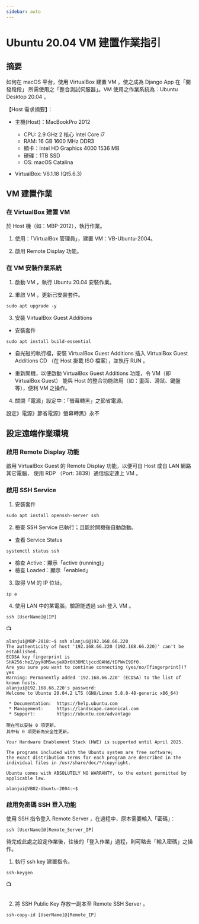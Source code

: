 ```yaml
---
sidebar: auto
---
```


# Ubuntu 20.04 VM 建置作業指引

## 摘要

如何在 macOS 平台，使用 VirtualBox 建置 VM ，使之成為 Django App 在「開發段段」
所需使用之「整合測試伺服器」。VM 使用之作業系統為：Ubuntu Desktop 20.04 。

【Host 需求摘要】：

- 主機(Host)：MacBookPro 2012

  - CPU: 2.9 GHz 2 核心 Intel Core i7
  - RAM: 16 GB 1600 MHz DDR3
  - 顯卡：Intel HD Graphics 4000 1536 MB
  - 硬碟：1TB SSD
  - OS: macOS Catalina

- VirtualBox: V6.1.18 (Qt5.6.3)

## VM 建置作業

### 在 VirtualBox 建置 VM

於 Host 機（如：MBP-2012），執行作業。

1. 使用：「VirtualBox 管理員」，建置 VM：VB-Ubuntu-2004。

2. 啟用 Remote Display 功能。

### 在 VM 安裝作業系統

1. 啟動 VM ，執行 Ubuntu 20.04 安裝作業。

2. 重啟 VM ，更新已安裝套件。

```
sudo apt upgrade -y
```

3. 安裝 VirtualBox Guest Additions

- 安裝套件

```
sudo apt install build-essential
```

- 自光磁的執行檔，安裝 VirtualBox Guest Additions
  插入 VirtualBox Guest Additions CD （在 Host 掛載 ISO 檔案），並執行 RUN 。

- 重新開機，以便啟動 VirtualBox Guest Additions 功能，令 VM（即 VirtualBox Guest）
  能與 Host 的整合功能啟用（如：畫面、滑鼠、鍵盤等），便利 VM 之操作。

4. 關閉「電源」設定中：「螢幕轉黑」之節省電源。

設定》電源》節省電源》螢幕轉黒》永不

## 設定遠端作業環境

### 啟用 Remote Display 功能

啟用 VirtualBox Guest 的 Remote Display 功能，以便可自 Host 或自 LAN 網路其它電腦，
使用 RDP （Port: 3839）通信協定連上 VM 。

### 啟用 SSH Service

1. 安裝套件

```
sudo apt install openssh-server ssh
```

2. 檢查 SSH Service 已執行；且能於開機後自動啟動。

- 查看 Service Status

```
systemctl status ssh
```

- 檢查 Active：顯示「active (running)」
- 檢查 Loaded：顯示「enabled」

3. 取得 VM 的 IP 位址。

```
ip a
```

4. 使用 LAN 中的某電腦，驗證能透過 ssh 登入 VM 。

```
ssh [UserName]@[IP]
```

📺

```
alanjui@MBP-2018:~$ ssh alanjui@192.168.66.220
The authenticity of host '192.168.66.220 (192.168.66.220)' can't be established.
ECDSA key fingerprint is SHA256:heZ/pyX8MSwujeXDr6H3OMEljccdOAHd/tDPWvI9Df0.
Are you sure you want to continue connecting (yes/no/[fingerprint])? yes
Warning: Permanently added '192.168.66.220' (ECDSA) to the list of known hosts.
alanjui@192.168.66.220's password:
Welcome to Ubuntu 20.04.2 LTS (GNU/Linux 5.8.0-48-generic x86_64)

 * Documentation:  https://help.ubuntu.com
 * Management:     https://landscape.canonical.com
 * Support:        https://ubuntu.com/advantage

現在可以安裝 0 項更新。
其中有 0 項更新為安全性更新。

Your Hardware Enablement Stack (HWE) is supported until April 2025.

The programs included with the Ubuntu system are free software;
the exact distribution terms for each program are described in the
individual files in /usr/share/doc/*/copyright.

Ubuntu comes with ABSOLUTELY NO WARRANTY, to the extent permitted by
applicable law.

alanjui@VB02-Ubuntu-2004:~$
```

### 啟用免密碼 SSH 登入功能

使用 SSH 指令登入 Remote Server ，在過程中，原本需要輸入「密碼」：

```
ssh [UserName]@[Remote_Server_IP]
```

待完成此處之設定作業後，往後的「登入作業」過程，則可略去「輸入密碼」之操作。

1. 執行 ssh key 建置指令。

```
ssh-keygen
```

📺

```

```

2. 將 SSH Public Key 存放一副本至 Remote SSH Server 。

```
ssh-copy-id [UserName]@[Remote_IP]
```
